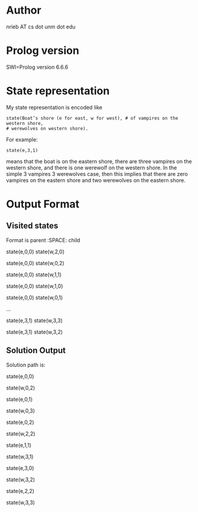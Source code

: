 Author
======
nrieb AT cs dot unm dot edu

Prolog version
==============
SWI=Prolog version 6.6.6

State representation
====================
My state representation is encoded like

    state(Boat’s shore (e for east, w for west), # of vampires on the western shore,
    # werewolves on western shore).

For example:

    state(e,3,1)

means that the boat is on the eastern shore, there are three vampires on the western shore, and there is one werewolf on the western shore.  In the simple 3 vampires 3 werewolves case, then this implies that there are zero vampires on the eastern shore and two werewolves on the eastern shore.

Output Format
=============
Visited states
--------------
Format is
parent :SPACE: child

state(e,0,0) state(w,2,0)

state(e,0,0) state(w,0,2)

state(e,0,0) state(w,1,1)

state(e,0,0) state(w,1,0)

state(e,0,0) state(w,0,1)

...

state(e,3,1) state(w,3,3)

state(e,3,1) state(w,3,2)

Solution Output
---------------
Solution path is:

state(e,0,0)

state(w,0,2)

state(e,0,1)

state(w,0,3)

state(e,0,2)

state(w,2,2)

state(e,1,1)

state(w,3,1)

state(e,3,0)

state(w,3,2)

state(e,2,2)

state(w,3,3)
